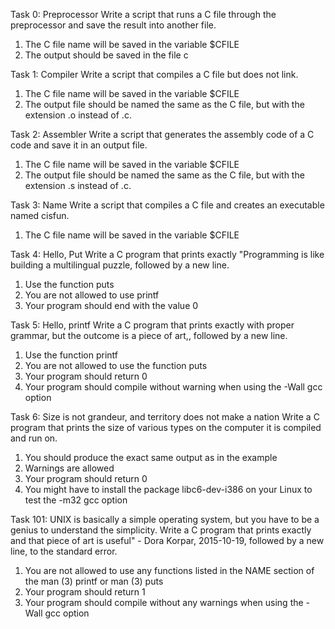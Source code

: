 Task 0: Preprocessor
Write a script that runs a C file through the preprocessor and save the result into another file.
1. The C file name will be saved in the variable $CFILE
2. The output should be saved in the file c

Task 1: Compiler
Write a script that compiles a C file but does not link.
1. The C file name will be saved in the variable $CFILE
2. The output file should be named the same as the C file, but with the extension .o instead of .c.

Task 2: Assembler
Write a script that generates the assembly code of a C code and save it in an output file.
1. The C file name will be saved in the variable $CFILE
2. The output file should be named the same as the C file, but with the extension .s instead of .c. 

Task 3: Name
Write a script that compiles a C file and creates an executable named cisfun.
1. The C file name will be saved in the variable $CFILE

Task 4: Hello, Put
Write a C program that prints exactly "Programming is like building a multilingual puzzle, followed by a new line.
1. Use the function puts
2. You are not allowed to use printf
3. Your program should end with the value 0

Task 5: Hello, printf
Write a C program that prints exactly with proper grammar, but the outcome is a piece of art,, followed by a new line.
1. Use the function printf
2. You are not allowed to use the function puts
3. Your program should return 0
4. Your program should compile without warning when using the -Wall gcc option

Task 6: Size is not grandeur, and territory does not make a nation
Write a C program that prints the size of various types on the computer it is compiled and run on.
1. You should produce the exact same output as in the example
2. Warnings are allowed
3. Your program should return 0
4. You might have to install the package libc6-dev-i386 on your Linux to test the -m32 gcc option

Task 101: UNIX is basically a simple operating system, but you have to be a genius to understand the simplicity.
Write a C program that prints exactly and that piece of art is useful" - Dora Korpar, 2015-10-19, followed by a new line, to the standard error.
1. You are not allowed to use any functions listed in the NAME section of the man (3) printf or man (3) puts
2. Your program should return 1
3. Your program should compile without any warnings when using the -Wall gcc option
